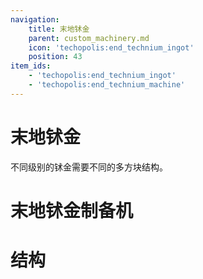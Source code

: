 ```yaml
---
navigation:
    title: 末地𬬸金
    parent: custom_machinery.md
    icon: 'techopolis:end_technium_ingot'
    position: 43
item_ids:
    - 'techopolis:end_technium_ingot'
    - 'techopolis:end_technium_machine'
---
```


# 末地𬬸金

不同级别的𬬸金需要不同的多方块结构。

<ItemImage id="techopolis:end_technium_ingot" />

# 末地𬬸金制备机

<Recipe id="techopolis:end_technium_machine_cm" />


# 结构

<GameScene zoom="3" interactive={true}>
  <ImportStructure src="../assets/structures/custom_machinery/end_technium_machine.nbt" />
</GameScene>

